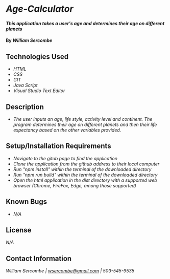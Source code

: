 # _Age-Calculator_

#### _This application takes a user's age and determines their age on different planets_

#### By _**William Sercombe**_

## Technologies Used

* _HTML_
* _CSS_
* _GIT_
* _Java Script_
* _Visual Studio Text Editor_

## Description

* _The user inputs an age, life style, activity level and continent. The program determines their age on different planets and then their life expectancy based on the other variables provided._

## Setup/Installation Requirements

* _Navigate to the gitub page to find the application_
* _Clone the application from the github address to their local computer_
* _Run "npm install" within the terminal of the downloaded directory_
* _Run "npm run build" within the terminal of the downloaded directory_
* _Open the html application in the dist directory with a supported web browser (Chrome, FireFox, Edge, among those supported)_


## Known Bugs

* _N/A_

## License

_N/A_

## Contact Information

_William Sercombe | wsercombe@gmail.com | 503-545-9535_